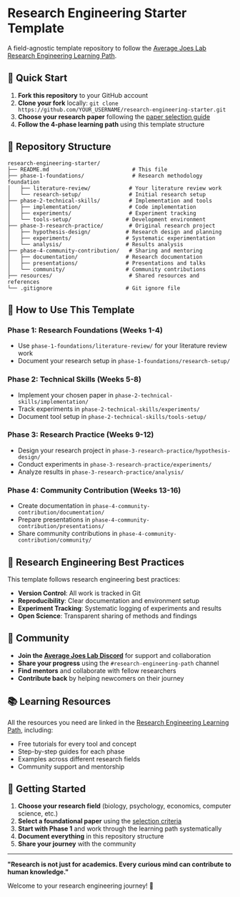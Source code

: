 # Research Engineering Starter Template

A field-agnostic template repository to follow the [Average Joes Lab Research Engineering Learning Path](https://averagejoeslab.com/docs/intro).

## 🚀 Quick Start

1. **Fork this repository** to your GitHub account
2. **Clone your fork** locally: `git clone https://github.com/YOUR_USERNAME/research-engineering-starter.git`
3. **Choose your research paper** following the [paper selection guide](https://averagejoeslab.com/docs/intro#how-to-choose-your-starting-paper)
4. **Follow the 4-phase learning path** using this template structure

## 📁 Repository Structure

```
research-engineering-starter/
├── README.md                          # This file
├── phase-1-foundations/               # Research methodology foundation
│   ├── literature-review/            # Your literature review work
│   └── research-setup/               # Initial research setup
├── phase-2-technical-skills/         # Implementation and tools
│   ├── implementation/               # Code implementation
│   ├── experiments/                  # Experiment tracking
│   └── tools-setup/                 # Development environment
├── phase-3-research-practice/        # Original research project
│   ├── hypothesis-design/           # Research design and planning
│   ├── experiments/                 # Systematic experimentation
│   └── analysis/                    # Results analysis
├── phase-4-community-contribution/   # Sharing and mentoring
│   ├── documentation/               # Research documentation
│   ├── presentations/               # Presentations and talks
│   └── community/                   # Community contributions
├── resources/                        # Shared resources and references
└── .gitignore                       # Git ignore file
```

## 🎯 How to Use This Template

### Phase 1: Research Foundations (Weeks 1-4)
- Use `phase-1-foundations/literature-review/` for your literature review work
- Document your research setup in `phase-1-foundations/research-setup/`

### Phase 2: Technical Skills (Weeks 5-8)
- Implement your chosen paper in `phase-2-technical-skills/implementation/`
- Track experiments in `phase-2-technical-skills/experiments/`
- Document tool setup in `phase-2-technical-skills/tools-setup/`

### Phase 3: Research Practice (Weeks 9-12)
- Design your research project in `phase-3-research-practice/hypothesis-design/`
- Conduct experiments in `phase-3-research-practice/experiments/`
- Analyze results in `phase-3-research-practice/analysis/`

### Phase 4: Community Contribution (Weeks 13-16)
- Create documentation in `phase-4-community-contribution/documentation/`
- Prepare presentations in `phase-4-community-contribution/presentations/`
- Share community contributions in `phase-4-community-contribution/community/`

## 🔬 Research Engineering Best Practices

This template follows research engineering best practices:

- **Version Control**: All work is tracked in Git
- **Reproducibility**: Clear documentation and environment setup
- **Experiment Tracking**: Systematic logging of experiments and results
- **Open Science**: Transparent sharing of methods and findings

## 🤝 Community

- **Join the [Average Joes Lab Discord](https://discord.gg/averagejoeslab)** for support and collaboration
- **Share your progress** using the `#research-engineering-path` channel
- **Find mentors** and collaborate with fellow researchers
- **Contribute back** by helping newcomers on their journey

## 📚 Learning Resources

All the resources you need are linked in the [Research Engineering Learning Path](https://averagejoeslab.com/docs/intro), including:

- Free tutorials for every tool and concept
- Step-by-step guides for each phase
- Examples across different research fields
- Community support and mentorship

## 🌟 Getting Started

1. **Choose your research field** (biology, psychology, economics, computer science, etc.)
2. **Select a foundational paper** using the [selection criteria](https://averagejoeslab.com/docs/intro#how-to-choose-your-starting-paper)
3. **Start with Phase 1** and work through the learning path systematically
4. **Document everything** in this repository structure
5. **Share your journey** with the community

---

**"Research is not just for academics. Every curious mind can contribute to human knowledge."**

Welcome to your research engineering journey! 🚀
